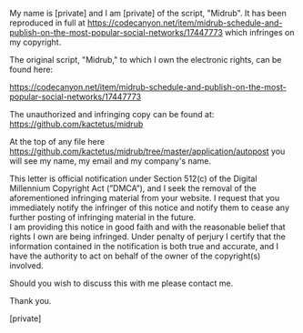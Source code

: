 My name is [private] and I am [private] of the script, "Midrub". It has been reproduced in full at https://codecanyon.net/item/midrub-schedule-and-publish-on-the-most-popular-social-networks/17447773 which infringes on my copyright.   
   
The original script, "Midrub," to which I own the electronic rights, can be found here:   
   
https://codecanyon.net/item/midrub-schedule-and-publish-on-the-most-popular-social-networks/17447773   
   
The unauthorized and infringing copy can be found at:   
https://github.com/kactetus/midrub   
   
At the top of any file here https://github.com/kactetus/midrub/tree/master/application/autopost you will see my name, my email and my company's name.    
   
This letter is official notification under Section 512(c) of the Digital Millennium Copyright Act (”DMCA”), and I seek the removal of the aforementioned infringing material from your website. I request that you immediately notify the infringer of this notice and notify them to cease any further posting of infringing material in the future.   
I am providing this notice in good faith and with the reasonable belief that rights I own are being infringed. Under penalty of perjury I certify that the information contained in the notification is both true and accurate, and I have the authority to act on behalf of the owner of the copyright(s) involved.   
   
Should you wish to discuss this with me please contact me.   
   
Thank you.   
   
[private]    
